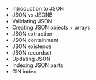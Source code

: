 - Introduction to JSON
- JSON vs JSONB
- Validating JSON
- Creating JSON objects + arrays
- JSON extraction
- JSON containment
- JSON existence
- JSON recordset
- Updating JSON
- Indexing JSON parts
- GIN index
